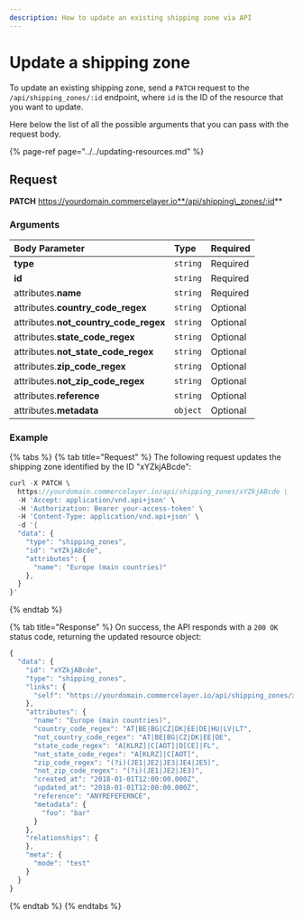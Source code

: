 ```yaml
---
description: How to update an existing shipping zone via API
---
```


# Update a shipping zone

To update an existing shipping zone, send a `PATCH` request to the `/api/shipping_zones/:id` endpoint, where `id` is the ID of the resource that you want to update.

Here below the list of all the possible arguments that you can pass with the request body.

{% page-ref page="../../updating-resources.md" %}

## Request

**PATCH** https://yourdomain.commercelayer.io**/api/shipping\_zones/:id**

### Arguments

| Body Parameter | Type | Required |
| :--- | :--- | :--- |
| **type** | `string` | Required |
| **id** | `string` | Required |
| attributes.**name** | `string` | Required |
| attributes.**country\_code\_regex** | `string` | Optional |
| attributes.**not\_country\_code\_regex** | `string` | Optional |
| attributes.**state\_code\_regex** | `string` | Optional |
| attributes.**not\_state\_code\_regex** | `string` | Optional |
| attributes.**zip\_code\_regex** | `string` | Optional |
| attributes.**not\_zip\_code\_regex** | `string` | Optional |
| attributes.**reference** | `string` | Optional |
| attributes.**metadata** | `object` | Optional |

### Example

{% tabs %}
{% tab title="Request" %}
The following request updates the shipping zone identified by the ID "xYZkjABcde":

```javascript
curl -X PATCH \
  https://yourdomain.commercelayer.io/api/shipping_zones/xYZkjABcde \
  -H 'Accept: application/vnd.api+json' \
  -H 'Authorization: Bearer your-access-token' \
  -H 'Content-Type: application/vnd.api+json' \
  -d '{
  "data": {
    "type": "shipping_zones",
    "id": "xYZkjABcde",
    "attributes": {
      "name": "Europe (main countries)"
    },
  }
}'
```
{% endtab %}

{% tab title="Response" %}
On success, the API responds with a `200 OK` status code, returning the updated resource object:

```javascript
{
  "data": {
    "id": "xYZkjABcde",
    "type": "shipping_zones",
    "links": {
      "self": "https://yourdomain.commercelayer.io/api/shipping_zones/xYZkjABcde"
    },
    "attributes": {
      "name": "Europe (main countries)",
      "country_code_regex": "AT|BE|BG|CZ|DK|EE|DE|HU|LV|LT",
      "not_country_code_regex": "AT|BE|BG|CZ|DK|EE|DE",
      "state_code_regex": "A[KLRZ]|C[AOT]|D[CE]|FL",
      "not_state_code_regex": "A[KLRZ]|C[AOT]",
      "zip_code_regex": "(?i)(JE1|JE2|JE3|JE4|JE5)",
      "not_zip_code_regex": "(?i)(JE1|JE2|JE3)",
      "created_at": "2018-01-01T12:00:00.000Z",
      "updated_at": "2018-01-01T12:00:00.000Z",
      "reference": "ANYREFEFERNCE",
      "metadata": {
        "foo": "bar"
      }
    },
    "relationships": {
    },
    "meta": {
      "mode": "test"
    }
  }
}
```
{% endtab %}
{% endtabs %}

